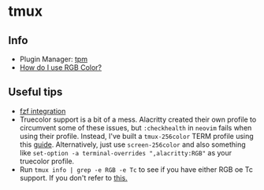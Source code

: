 # tmux




## Info
- Plugin Manager: [tpm](https://github.com/tmux-plugins/tpm)
- [How do I use RGB Color?](https://github.com/tmux/tmux/wiki/FAQ#how-do-i-use-rgb-colour)


## Useful tips
- [fzf integration](https://github.com/junegunn/fzf/blob/master/bin/fzf-tmux)
- Truecolor support is a bit of a mess. Alacritty created their own profile to circumvent some of these issues, but `:checkhealth`  in `neovim` fails when using their profile. Instead, I've built a `tmux-256color` TERM profile using this [guide](https://gist.github.com/joshuarli/247018f8617e6715e1e0b5fd2d39bb6c). Alternatively, just use `screen-256color` and also something like `set-option -a terminal-overrides ",alacritty:RGB"` as your truecolor profile.
- Run `tmux info | grep -e RGB -e Tc` to see if you have either RGB oe Tc support. If you don't refer to [this.](https://stackoverflow.com/questions/51488920/backspace-not-working-in-tmux-command-prompt/68456561#68456561)
